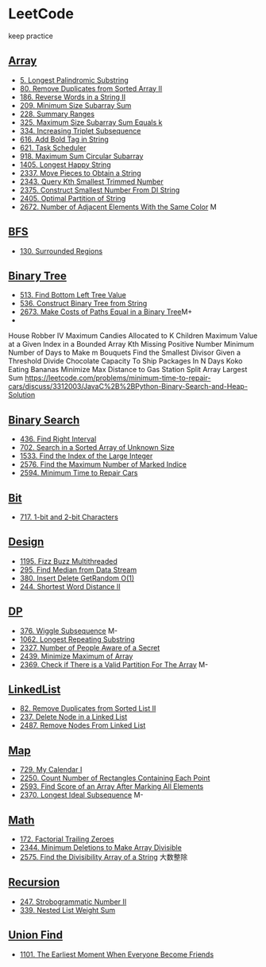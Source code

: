 # LeetCode
keep practice 

## [Array](https://github.com/tigerwash/LeetCode/tree/master/src/Array)
* [5. Longest Palindromic Substring](https://github.com/tigerwash/LeetCode/blob/master/src/Array/5.%20Longest%20Palindromic%20Substring%20)
* [80. Remove Duplicates from Sorted Array II](https://github.com/tigerwash/LeetCode/blob/master/src/Array/Remove_Duplicates_from_Sorted_Array_II.java)
* [186. Reverse Words in a String II](https://github.com/tigerwash/LeetCode/blob/master/src/Array/Reverse_Words_in_a_String_II.java)
* [209. Minimum Size Subarray Sum](https://github.com/tigerwash/LeetCode/blob/master/src/Array/Minimum_Size_Subarray_Sum.java)
* [228. Summary Ranges](https://github.com/tigerwash/LeetCode/blob/master/src/Array/Summary_Ranges.java)
* [325. Maximum Size Subarray Sum Equals k](https://github.com/tigerwash/LeetCode/blob/master/src/Array/Maximum_Size_Subarray_Sum_Equals_k.java)
* [334. Increasing Triplet Subsequence](https://github.com/tigerwash/LeetCode/blob/master/src/Array/Increasing_Triplet_Subsequence.java)
* [616. Add Bold Tag in String](https://github.com/tigerwash/LeetCode/blob/master/src/Array/Add_Bold_Tag_in_String.java)
* [621. Task Scheduler](https://github.com/tigerwash/LeetCode/blob/master/src/Array/Task_schedule.java)
* [918. Maximum Sum Circular Subarray](https://github.com/tigerwash/LeetCode/blob/master/src/Array/Maximum_Sum_Circular_Subarray.java)
* [1405. Longest Happy String](https://github.com/tigerwash/LeetCode/blob/master/src/Array/Longest_Happy_String.java)
* [2337. Move Pieces to Obtain a String](https://github.com/tigerwash/LeetCode/blob/master/src/Array/Move_Pieces_to_Obtain_a_String.java)
* [2343. Query Kth Smallest Trimmed Number](https://github.com/tigerwash/LeetCode/blob/master/src/Array/Query_Kth_Smallest_Trimmed_Number.java)
* [2375. Construct Smallest Number From DI String](https://github.com/tigerwash/LeetCode/blob/master/src/Array/Construct_Smallest_Number_From_DI_String.java)
* [2405. Optimal Partition of String](https://github.com/tigerwash/LeetCode/blob/master/src/Array/Optimal_Partition_of_String.java)
* [2672. Number of Adjacent Elements With the Same Color](https://github.com/tigerwash/LeetCode/blob/master/src/Array/Number_of_Adjacent_Elements_With_the_Same_Color.java) M 

## [ BFS ](https://github.com/tigerwash/LeetCode/tree/master/src/BFS)
* [130. Surrounded Regions](https://github.com/tigerwash/LeetCode/blob/master/src/BFS/Surrounded_Regions.java)

## [Binary Tree](https://github.com/tigerwash/LeetCode/tree/master/src/Binary_Tree)
* [513. Find Bottom Left Tree Value](https://github.com/tigerwash/LeetCode/blob/master/src/Binary_Tree/Find_Bottom_Left_Tree_Value.java)
* [536. Construct Binary Tree from String](https://github.com/tigerwash/LeetCode/blob/master/src/Binary_Tree/Construct_Binary_Tree_from_String.java)
* [2673. Make Costs of Paths Equal in a Binary Tree](https://github.com/tigerwash/LeetCode/blob/master/src/Binary_Tree/Make_Costs_of_Paths_Equal_in_a_Binary_Tree.java)M+
* 
House Robber IV
Maximum Candies Allocated to K Children
Maximum Value at a Given Index in a Bounded Array
Kth Missing Positive Number
Minimum Number of Days to Make m Bouquets
Find the Smallest Divisor Given a Threshold
Divide Chocolate
Capacity To Ship Packages In N Days
Koko Eating Bananas
Minimize Max Distance to Gas Station
Split Array Largest Sum
https://leetcode.com/problems/minimum-time-to-repair-cars/discuss/3312003/JavaC%2B%2BPython-Binary-Search-and-Heap-Solution


## [Binary Search](https://github.com/tigerwash/LeetCode/tree/master/src/Binary_Search)
* [436. Find Right Interval](https://github.com/tigerwash/LeetCode/blob/master/src/Binary_Search/Find_the_Maximum_Number_of_Marked_Indices.java)
* [702. Search in a Sorted Array of Unknown Size](https://github.com/tigerwash/LeetCode/blob/master/src/Binary_Search/Search_in_a_Sorted_Array_of_Unknown_Size.java)
* [1533. Find the Index of the Large Integer](https://github.com/tigerwash/LeetCode/blob/master/src/Binary_Search/Find_the_Index_of_the_Large_Integer.java)
* [2576. Find the Maximum Number of Marked Indice](https://github.com/tigerwash/LeetCode/blob/master/src/Binary_Search/Find_the_Maximum_Number_of_Marked_Indices.java)
* [2594. Minimum Time to Repair Cars](https://github.com/tigerwash/LeetCode/blob/master/src/Binary_Search/Minimum_Time_to_Repair_Cars.java)



## [Bit](https://github.com/tigerwash/LeetCode/tree/master/src/Bit)
* [717. 1-bit and 2-bit Characters](https://github.com/tigerwash/LeetCode/blob/master/src/Bit/one_bit_and_two_bit_Characters.java)

## [Design](https://github.com/tigerwash/LeetCode/tree/master/src/Design)
* [1195. Fizz Buzz Multithreaded](https://github.com/tigerwash/LeetCode/blob/master/src/Design/1955/Fizz_buzz_multithreaded/1195.%20Fizz%20Buzz%20Multithreaded%20)
* [295. Find Median from Data Stream](https://github.com/tigerwash/LeetCode/blob/master/src/Design/Find_Median_from_Data_Stream.java) 
* [380. Insert Delete GetRandom O(1)](https://github.com/tigerwash/LeetCode/blob/master/src/Design/Insert_Delete_GetRandom.java)
* [244. Shortest Word Distance II](https://github.com/tigerwash/LeetCode/blob/master/src/Design/Shortest_Word_Distance_II.java)

## [DP](https://github.com/tigerwash/LeetCode/tree/master/src/DP)
* [376. Wiggle Subsequence](https://github.com/tigerwash/LeetCode/blob/master/src/DP/Wiggle_Subsequence.java) M-
* [1062. Longest Repeating Substring](https://github.com/tigerwash/LeetCode/blob/master/src/DP/Longest_Repeating_Substring.java)
* [2327. Number of People Aware of a Secret](https://github.com/tigerwash/LeetCode/blob/master/src/DP/Number_of_People_Aware_of_a_Secret.java)
* [2439. Minimize Maximum of Array](https://github.com/tigerwash/LeetCode/blob/master/src/DP/Minimize_Maximum_of_Array.java)
* [2369. Check if There is a Valid Partition For The Array](https://github.com/tigerwash/LeetCode/blob/3865999d627e6232ad8a5c1c6b7ba26ec648b52d/src/DP/Check_if_There_is_a_Valid_Partition_For_The_Array.java) M-

## [LinkedList](https://github.com/tigerwash/LeetCode/tree/master/src/LinkedList)
* [82. Remove Duplicates from Sorted List II](https://github.com/tigerwash/LeetCode/blob/master/src/LinkedList/Remove_Duplicates_from_Sorted_List_II.java)
* [237. Delete Node in a Linked List](https://github.com/tigerwash/LeetCode/blob/master/src/LinkedList/Delete_Node_in_a_Linked_List.java)
* [2487. Remove Nodes From Linked List](https://github.com/tigerwash/LeetCode/blob/master/src/LinkedList/Remove_Nodes_From_Linked_List.java)

## [Map](https://github.com/tigerwash/LeetCode/tree/master/src/Map)
* [729. My Calendar I](https://github.com/tigerwash/LeetCode/blob/master/src/Map/My_Calendar_I.java)
* [2250. Count Number of Rectangles Containing Each Point](https://github.com/tigerwash/LeetCode/blob/master/src/Map/Count_Number_of_Rectangles_Containing_Each_Point.java)
* [2593. Find Score of an Array After Marking All Elements](https://github.com/tigerwash/LeetCode/blob/master/src/Map/Find_Score_of_an_Array_After_Marking_All_Elements.java)
* [2370. Longest Ideal Subsequence](https://github.com/tigerwash/LeetCode/blob/3865999d627e6232ad8a5c1c6b7ba26ec648b52d/src/Map/Longest_Ideal_Subsequence.java) M-

## [Math](https://github.com/tigerwash/LeetCode/tree/master/src/Math)
* [172. Factorial Trailing Zeroes](https://github.com/tigerwash/LeetCode/blob/master/src/Math/Factorial_Trailing_Zeroes.java)
* [2344. Minimum Deletions to Make Array Divisible](https://github.com/tigerwash/LeetCode/blob/master/src/Math/Minimum_Deletions_to_Make_Array_Divisible.java)
* [2575. Find the Divisibility Array of a String](https://github.com/tigerwash/LeetCode/blob/master/src/Math/Find_the_Divisibility_Array_of_a_String.java) 大数整除

## [Recursion](https://github.com/tigerwash/LeetCode/tree/master/src/Recursion)
* [247. Strobogrammatic Number II](https://github.com/tigerwash/LeetCode/blob/master/src/Recursion/Strobogrammatic_Number_II.java)
* [339. Nested List Weight Sum](https://github.com/tigerwash/LeetCode/blob/master/src/Recursion/Nested_List_Weight_Sum.java)

## [Union Find](https://github.com/tigerwash/LeetCode/tree/master/src/Union_Find)
* [1101. The Earliest Moment When Everyone Become Friends](https://github.com/tigerwash/LeetCode/blob/master/src/Union_Find/The_Earliest_Moment_When_Everyone_Become_Friends.java)